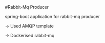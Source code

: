 #Rabbit-Mq Producer

spring-boot application for rabbit-mq producer 

-> Used AMQP template 

-> Dockerised rabbit-mq